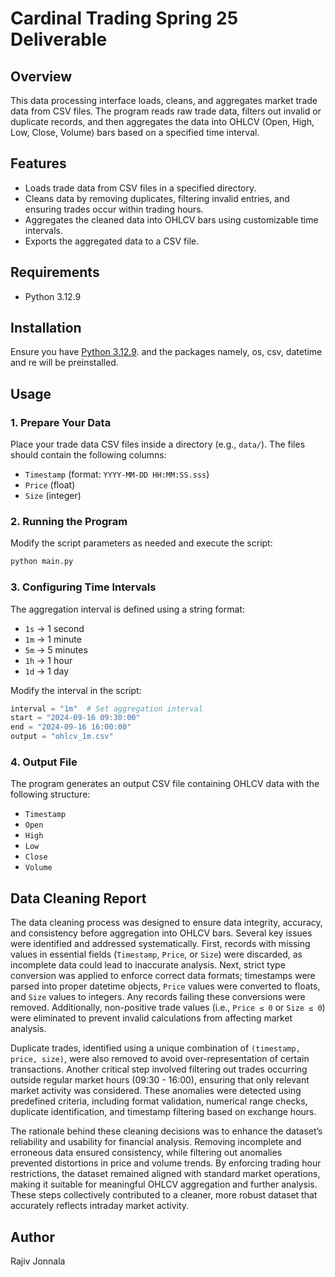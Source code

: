 # Cardinal Trading Spring 25 Deliverable

## Overview
This data processing interface loads, cleans, and aggregates market trade data from CSV files. The program reads raw trade data, filters out invalid or duplicate records, and then aggregates the data into OHLCV (Open, High, Low, Close, Volume) bars based on a specified time interval.

## Features
- Loads trade data from CSV files in a specified directory.
- Cleans data by removing duplicates, filtering invalid entries, and ensuring trades occur within trading hours.
- Aggregates the cleaned data into OHLCV bars using customizable time intervals.
- Exports the aggregated data to a CSV file.

## Requirements
- Python 3.12.9

## Installation
Ensure you have [Python 3.12.9](https://www.python.org/downloads/). and the packages namely, os, csv, datetime and re will be preinstalled.

## Usage
### 1. Prepare Your Data
Place your trade data CSV files inside a directory (e.g., `data/`). The files should contain the following columns:
- `Timestamp` (format: `YYYY-MM-DD HH:MM:SS.sss`)
- `Price` (float)
- `Size` (integer)

### 2. Running the Program
Modify the script parameters as needed and execute the script:
```sh
python main.py
```

### 3. Configuring Time Intervals
The aggregation interval is defined using a string format:
- `1s` -> 1 second
- `1m` -> 1 minute
- `5m` -> 5 minutes
- `1h` -> 1 hour
- `1d` -> 1 day

Modify the interval in the script:
```python
interval = "1m"  # Set aggregation interval
start = "2024-09-16 09:30:00"
end = "2024-09-16 16:00:00"
output = "ohlcv_1m.csv"
```

### 4. Output File
The program generates an output CSV file containing OHLCV data with the following structure:
- `Timestamp`
- `Open`
- `High`
- `Low`
- `Close`
- `Volume`


## **Data Cleaning Report**  

The data cleaning process was designed to ensure data integrity, accuracy, and consistency before aggregation into OHLCV bars. Several key issues were identified and addressed systematically. First, records with missing values in essential fields (`Timestamp`, `Price`, or `Size`) were discarded, as incomplete data could lead to inaccurate analysis. Next, strict type conversion was applied to enforce correct data formats; timestamps were parsed into proper datetime objects, `Price` values were converted to floats, and `Size` values to integers. Any records failing these conversions were removed. Additionally, non-positive trade values (i.e., `Price ≤ 0` or `Size ≤ 0`) were eliminated to prevent invalid calculations from affecting market analysis.  

Duplicate trades, identified using a unique combination of `(timestamp, price, size)`, were also removed to avoid over-representation of certain transactions. Another critical step involved filtering out trades occurring outside regular market hours (09:30 - 16:00), ensuring that only relevant market activity was considered. These anomalies were detected using predefined criteria, including format validation, numerical range checks, duplicate identification, and timestamp filtering based on exchange hours.  

The rationale behind these cleaning decisions was to enhance the dataset’s reliability and usability for financial analysis. Removing incomplete and erroneous data ensured consistency, while filtering out anomalies prevented distortions in price and volume trends. By enforcing trading hour restrictions, the dataset remained aligned with standard market operations, making it suitable for meaningful OHLCV aggregation and further analysis. These steps collectively contributed to a cleaner, more robust dataset that accurately reflects intraday market activity.

## Author
Rajiv Jonnala




